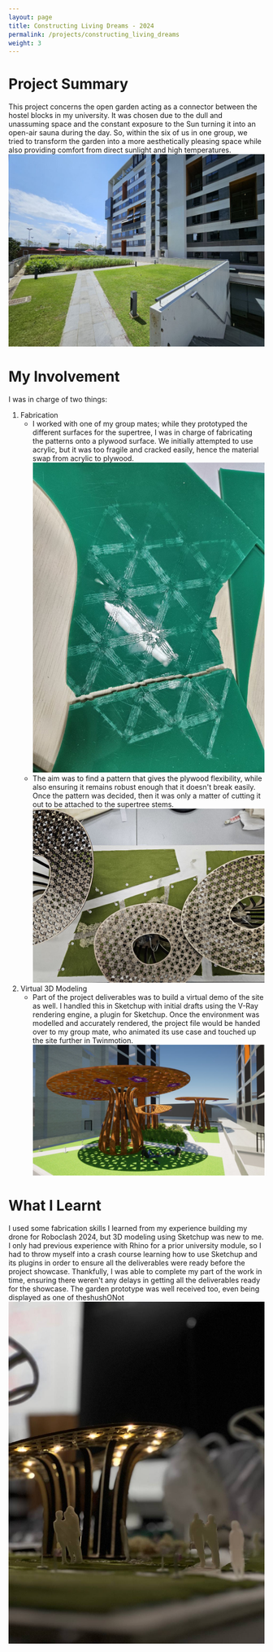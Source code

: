 ```yaml
---
layout: page
title: Constructing Living Dreams - 2024
permalink: /projects/constructing_living_dreams
weight: 3
---
```


# Project Summary
This project concerns the open garden acting as a connector between the hostel blocks in my university. It was chosen due to the dull and unassuming space and the constant exposure to the Sun turning it into an open-air sauna during the day. So, within the six of us in one group, we tried to transform the garden into a more aesthetically pleasing space while also providing comfort from direct sunlight and high temperatures.
![alt text](/assets/cld/pre_project.jpg "The garden we scouted for our project.")

# My Involvement
I was in charge of two things:
1. Fabrication
	-  I worked with one of my group mates; while they prototyped the different surfaces for the supertree, I was in charge of fabricating the patterns onto a plywood surface. We initially attempted to use acrylic, but it was too fragile and cracked easily, hence the material swap from acrylic to plywood. ![alt text](/assets/cld/owie.jpg "This didn't work.")
	-  The aim was to find a pattern that gives the plywood flexibility, while also ensuring it remains robust enough that it doesn't break easily. Once the pattern was decided, then it was only a matter of cutting it out to be attached to the supertree stems.![alt text](/assets/cld/demo_draft.jpg "The functional prototype in the midst of being built.")
2.  Virtual 3D Modeling
	-  Part of the project deliverables was to build a virtual demo of the site as well. I handled this in Sketchup with initial drafts using the V-Ray rendering engine, a plugin for Sketchup. Once the environment was modelled and accurately rendered, the project file would be handed over to my group mate, who animated its use case and touched up the site further in Twinmotion.![alt text](/assets/cld/CLD_day.png "Take a look!")

# What I Learnt
I used some fabrication skills I learned from my experience building my drone for Roboclash 2024, but 3D modeling using Sketchup was new to me. I only had previous experience with Rhino for a prior university module, so I had to throw myself into a crash course learning how to use Sketchup and its plugins in order to ensure all the deliverables were ready before the project showcase. Thankfully, I was able to complete my part of the work in time, ensuring there weren't any delays in getting all the deliverables ready for the showcase. The garden prototype was well received too, even being displayed as one of theshushONot
![alt text](/assets/cld/model_photo.jpg "The final result!")
